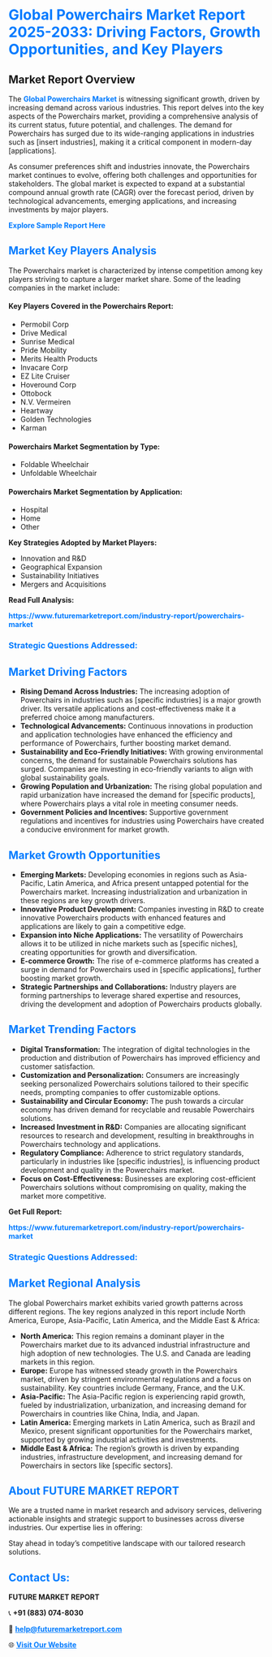 <h1 style="color: #007BFF;">Global Powerchairs Market Report 2025-2033: Driving Factors, Growth Opportunities, and Key Players</h1>

<section id="overview">
<h2>Market Report Overview</h2>
<p>The <a href="https://www.futuremarketreport.com/industry-report/powerchairs-market" style="color: #007BFF; text-decoration: none;"><strong>Global Powerchairs Market</strong></a> is witnessing significant growth, driven by increasing demand across various industries. This report delves into the key aspects of the Powerchairs market, providing a comprehensive analysis of its current status, future potential, and challenges. The demand for Powerchairs has surged due to its wide-ranging applications in industries such as [insert industries], making it a critical component in modern-day [applications].</p>
<p>As consumer preferences shift and industries innovate, the Powerchairs market continues to evolve, offering both challenges and opportunities for stakeholders. The global market is expected to expand at a substantial compound annual growth rate (CAGR) over the forecast period, driven by technological advancements, emerging applications, and increasing investments by major players.</p>
</section>

<section id="overview">
<p><a href="https://www.futuremarketreport.com/request-sample/reportId=79675" style="color: #007BFF; text-decoration: none;"><strong>Explore Sample Report Here</strong></a></p>
</section>

<section id="key-players">
<h2 style="color: #007BFF;">Market Key Players Analysis</h2>
<p>The Powerchairs market is characterized by intense competition among key players striving to capture a larger market share. Some of the leading companies in the market include:</p>
<h4>Key Players Covered in the Powerchairs Report:</h4>
<ul><li>Permobil Corp</li><li>Drive Medical</li><li>Sunrise Medical</li><li>Pride Mobility</li><li>Merits Health Products</li><li>Invacare Corp</li><li>EZ Lite Cruiser</li><li>Hoveround Corp</li><li>Ottobock</li><li>N.V. Vermeiren</li><li>Heartway</li><li>Golden Technologies</li><li>Karman</li></ul>
<h4>Powerchairs Market Segmentation by Type:</h4>
<ul><li>Foldable Wheelchair</li><li>Unfoldable Wheelchair</li></ul>

<h4>Powerchairs Market Segmentation by Application:</h4>
<ul><li>Hospital</li><li>Home</li><li>Other</li></ul>
<p><strong>Key Strategies Adopted by Market Players:</strong></p>
<ul>
<li>Innovation and R&D</li>
<li>Geographical Expansion</li>
<li>Sustainability Initiatives</li>
<li>Mergers and Acquisitions</li>
</ul>
</section>

<section>
<p><strong>Read Full Analysis: </strong></p><a href="https://www.futuremarketreport.com/industry-report/powerchairs-market" style="color: #007BFF; text-decoration: none;"><strong>https://www.futuremarketreport.com/industry-report/powerchairs-market</strong></a>
<h3 style="color: #007BFF;">Strategic Questions Addressed:</h3>
</section>

<section id="driving-factors">
<h2 style="color: #007BFF;">Market Driving Factors</h2>
<ul>
<li><strong>Rising Demand Across Industries:</strong> The increasing adoption of Powerchairs in industries such as [specific industries] is a major growth driver. Its versatile applications and cost-effectiveness make it a preferred choice among manufacturers.</li>
<li><strong>Technological Advancements:</strong> Continuous innovations in production and application technologies have enhanced the efficiency and performance of Powerchairs, further boosting market demand.</li>
<li><strong>Sustainability and Eco-Friendly Initiatives:</strong> With growing environmental concerns, the demand for sustainable Powerchairs solutions has surged. Companies are investing in eco-friendly variants to align with global sustainability goals.</li>
<li><strong>Growing Population and Urbanization:</strong> The rising global population and rapid urbanization have increased the demand for [specific products], where Powerchairs plays a vital role in meeting consumer needs.</li>
<li><strong>Government Policies and Incentives:</strong> Supportive government regulations and incentives for industries using Powerchairs have created a conducive environment for market growth.</li>
</ul>
</section>

<section id="growth-opportunities">
<h2 style="color: #007BFF;">Market Growth Opportunities</h2>
<ul>
<li><strong>Emerging Markets:</strong> Developing economies in regions such as Asia-Pacific, Latin America, and Africa present untapped potential for the Powerchairs market. Increasing industrialization and urbanization in these regions are key growth drivers.</li>
<li><strong>Innovative Product Development:</strong> Companies investing in R&D to create innovative Powerchairs products with enhanced features and applications are likely to gain a competitive edge.</li>
<li><strong>Expansion into Niche Applications:</strong> The versatility of Powerchairs allows it to be utilized in niche markets such as [specific niches], creating opportunities for growth and diversification.</li>
<li><strong>E-commerce Growth:</strong> The rise of e-commerce platforms has created a surge in demand for Powerchairs used in [specific applications], further boosting market growth.</li>
<li><strong>Strategic Partnerships and Collaborations:</strong> Industry players are forming partnerships to leverage shared expertise and resources, driving the development and adoption of Powerchairs products globally.</li>
</ul>
</section>

<section id="trending-factors">
<h2 style="color: #007BFF;">Market Trending Factors</h2>
<ul>
<li><strong>Digital Transformation:</strong> The integration of digital technologies in the production and distribution of Powerchairs has improved efficiency and customer satisfaction.</li>
<li><strong>Customization and Personalization:</strong> Consumers are increasingly seeking personalized Powerchairs solutions tailored to their specific needs, prompting companies to offer customizable options.</li>
<li><strong>Sustainability and Circular Economy:</strong> The push towards a circular economy has driven demand for recyclable and reusable Powerchairs solutions.</li>
<li><strong>Increased Investment in R&D:</strong> Companies are allocating significant resources to research and development, resulting in breakthroughs in Powerchairs technology and applications.</li>
<li><strong>Regulatory Compliance:</strong> Adherence to strict regulatory standards, particularly in industries like [specific industries], is influencing product development and quality in the Powerchairs market.</li>
<li><strong>Focus on Cost-Effectiveness:</strong> Businesses are exploring cost-efficient Powerchairs solutions without compromising on quality, making the market more competitive.</li>
</ul>
</section>

<section>
<p><strong>Get Full Report: </strong></p><a href="https://www.futuremarketreport.com/industry-report/powerchairs-market" style="color: #007BFF; text-decoration: none;"><strong>https://www.futuremarketreport.com/industry-report/powerchairs-market</strong></a>
<h3 style="color: #007BFF;">Strategic Questions Addressed:</h3>
</section>


<section id="regional-analysis">
<h2 style="color: #007BFF;">Market Regional Analysis</h2>
<p>The global Powerchairs market exhibits varied growth patterns across different regions. The key regions analyzed in this report include North America, Europe, Asia-Pacific, Latin America, and the Middle East & Africa:</p>
<ul>
<li><strong>North America:</strong> This region remains a dominant player in the Powerchairs market due to its advanced industrial infrastructure and high adoption of new technologies. The U.S. and Canada are leading markets in this region.</li>
<li><strong>Europe:</strong> Europe has witnessed steady growth in the Powerchairs market, driven by stringent environmental regulations and a focus on sustainability. Key countries include Germany, France, and the U.K.</li>
<li><strong>Asia-Pacific:</strong> The Asia-Pacific region is experiencing rapid growth, fueled by industrialization, urbanization, and increasing demand for Powerchairs in countries like China, India, and Japan.</li>
<li><strong>Latin America:</strong> Emerging markets in Latin America, such as Brazil and Mexico, present significant opportunities for the Powerchairs market, supported by growing industrial activities and investments.</li>
<li><strong>Middle East & Africa:</strong> The region’s growth is driven by expanding industries, infrastructure development, and increasing demand for Powerchairs in sectors like [specific sectors].</li>
</ul>
</section>

<footer>
<h2 style="color: #007BFF;">About FUTURE MARKET REPORT</h2>
<p>We are a trusted name in market research and advisory services, delivering actionable insights and strategic support to businesses across diverse industries. Our expertise lies in offering:</p>

<p>Stay ahead in today’s competitive landscape with our tailored research solutions.</p>

<h2 style="color: #007BFF;">Contact Us:</h2>
<p><strong>FUTURE MARKET REPORT</strong></p>
<p>📞 <strong>+91 (883) 074-8030</strong></p>
<p>📧 <strong><a href="mailto:help@futuremarketreport.com" style="color: #007BFF;">help@futuremarketreport.com</a></strong></p>
<p>🌐 <strong><a href="https://www.futuremarketreport.com/" style="color: #007BFF;">Visit Our Website</a></strong></p>
</footer>